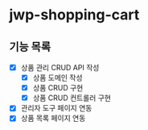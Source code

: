 # jwp-shopping-cart
## 기능 목록

- [X] 상품 관리 CRUD API 작성
    - [X] 상품 도메인 작성
    - [X] 상품 CRUD 구현
    - [X] 상품 CRUD 컨트롤러 구현
- [X] 관리자 도구 페이지 연동
- [X] 상품 목록 페이지 연동
